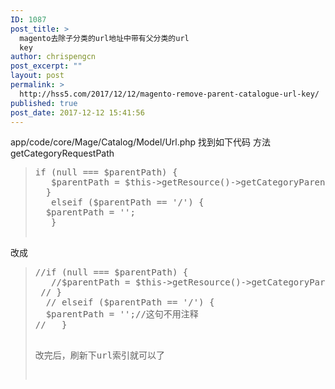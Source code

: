 ```yaml
---
ID: 1087
post_title: >
  magento去除子分类的url地址中带有父分类的url
  key
author: chrispengcn
post_excerpt: ""
layout: post
permalink: >
  http://hss5.com/2017/12/12/magento-remove-parent-catalogue-url-key/
published: true
post_date: 2017-12-12 15:41:56
---
```

app/code/core/Mage/Catalog/Model/Url.php 找到如下代码
方法getCategoryRequestPath
<blockquote>
<pre class="hljs php"><span class="hljs-keyword">if</span> (<span class="hljs-keyword">null</span> === <span class="hljs-variable">$parentPath</span>) {
   <span class="hljs-variable">$parentPath</span> = <span class="hljs-variable">$this</span>-&gt;getResource()-&gt;getCategoryParentPath(<span class="hljs-variable">$category</span>);
  }
   <span class="hljs-keyword">elseif</span> (<span class="hljs-variable">$parentPath</span> == <span class="hljs-string">'/'</span>) {
  <span class="hljs-variable">$parentPath</span> = <span class="hljs-string">''</span>;
   }


</pre>
</blockquote>
改成
<blockquote>
<pre class="hljs bash">//<span class="hljs-keyword">if</span> (null === <span class="hljs-variable">$parentPath</span>) {
   //<span class="hljs-variable">$parentPath</span> = <span class="hljs-variable">$this</span>-&gt;getResource()-&gt;getCategoryParentPath(<span class="hljs-variable">$category</span>);
 // }
  // elseif (<span class="hljs-variable">$parentPath</span> == <span class="hljs-string">'/'</span>) {
  <span class="hljs-variable">$parentPath</span> = <span class="hljs-string">''</span>;//这句不用注释
//   }

改完后，刷新下url索引就可以了


</pre>
</blockquote>